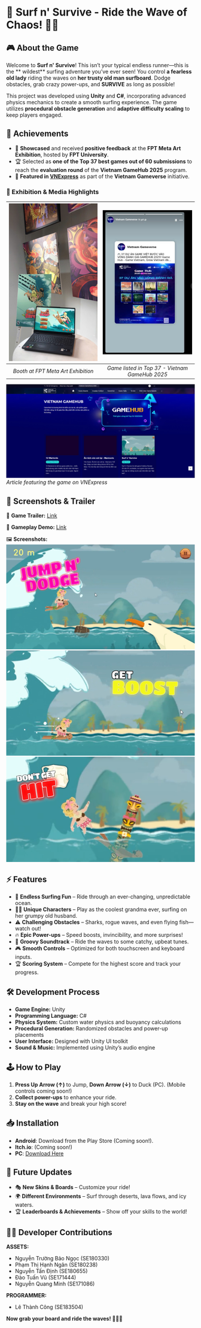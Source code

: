 # 🌊 Surf n' Survive - Ride the Wave of Chaos! 🏄‍♀️

## 🎮 About the Game
Welcome to **Surf n' Survive**! This isn’t your typical endless runner—this is the **
wildest** surfing adventure you’ve ever seen! You control **a fearless old lady** riding the waves on **her trusty old man surfboard**. Dodge obstacles, grab crazy power-ups, and **SURVIVE** as long as possible!

This project was developed using **Unity** and **C#**, incorporating advanced physics mechanics to create a smooth surfing experience. The game utilizes **procedural obstacle generation** and **adaptive difficulty scaling** to keep players engaged.

## 🏅 Achievements

* 🌟 **Showcased** and received **positive feedback** at the **FPT Meta Art Exhibition**, hosted by **FPT University**.
* 🏆 Selected as **one of the Top 37 best games out of 60 submissions** to reach the **evaluation round** of the **Vietnam GameHub 2025** program.
* 📰 **Featured in [VNExpress](https://vnexpress.net/cong-nghe/vgv-2025)** as part of the **Vietnam Gameverse** initiative.

### 📸 Exhibition & Media Highlights

| <img src="Medias/z6598322463540_f541e9d6e15d02465ceab5811141ab35.jpg" width="500"/> | <img src="Medias/z6598329461372_72889a25555f28dea21cb1ca1a7a75af.jpg" width="500"/> |
|:--:|:--:|
| *Booth at FPT Meta Art Exhibition* | *Game listed in Top 37 - Vietnam GameHub 2025* |

![VNExpress Feature Screenshot](Medias/z6595454227820_48a00a220b0e642f1da927431e9fe2ae.jpg)  
*Article featuring the game on VNExpress*

## 📸 Screenshots & Trailer
🎥 **Game Trailer:** 
[Link](https://drive.google.com/file/d/19hRdnnfogIc44ItN42sCHqAOupR8_WEk/view?usp=sharing)

🎥 **Gameplay Demo:** 
[Link](https://drive.google.com/file/d/1r3RSNfwHGyxwAN0P-0oXk1ovj8ZIV2xV/view?usp=sharing)

🖼️ **Screenshots:**  
![Screenshot 1](https://github.com/LeThanhCong1506/Surf-n-Survive/blob/develop/Medias/Screenshot%202025-03-27%20154302.png)  
![Screenshot 2](https://github.com/LeThanhCong1506/Surf-n-Survive/blob/develop/Medias/Screenshot%202025-03-27%20154341.png)  
![Screenshot 3](https://github.com/LeThanhCong1506/Surf-n-Survive/blob/develop/Medias/Screenshot%202025-03-27%20154407.png)

## ⚡ Features
- 🌊 **Endless Surfing Fun** – Ride through an ever-changing, unpredictable ocean.
- 🏄‍♂️ **Unique Characters** – Play as the coolest grandma ever, surfing on her grumpy old husband.
- ⚠️ **Challenging Obstacles** – Sharks, rogue waves, and even flying fish—watch out!
- 🔥 **Epic Power-ups** – Speed boosts, invincibility, and more surprises!
- 🎵 **Groovy Soundtrack** – Ride the waves to some catchy, upbeat tunes.
- 🎮 **Smooth Controls** – Optimized for both touchscreen and keyboard inputs.
- 🏆 **Scoring System** – Compete for the highest score and track your progress.

## 🛠️ Development Process
- **Game Engine:** Unity
- **Programming Language:** C#
- **Physics System:** Custom water physics and buoyancy calculations
- **Procedural Generation:** Randomized obstacles and power-up placements
- **User Interface:** Designed with Unity UI toolkit
- **Sound & Music:** Implemented using Unity’s audio engine

## 🕹️ How to Play
1. **Press Up Arrow (↑)** to Jump, **Down Arrow (↓)** to Duck (PC).
(Mobile controls coming soon!)
2. **Collect power-ups** to enhance your ride.
3. **Stay on the wave** and break your high score!

## 📥 Installation
- **Android**: Download from the Play Store (Coming soon!).
- **Itch.io**: (Coming soon!)
- **PC**: [Download Here](https://drive.google.com/file/d/1Nw-7rBAQGKx_Oe-yiguqa-3u3w47hxQP/view?usp=sharing)

## 🚀 Future Updates
- 🎭 **New Skins & Boards** – Customize your ride!
- 🌍 **Different Environments** – Surf through deserts, lava flows, and icy waters.
- 🏆 **Leaderboards & Achievements** – Show off your skills to the world!

## 👨‍💻 Developer Contributions
**ASSETS:**
- Nguyễn Trường Bảo Ngọc (SE180330)
- Phạm Thị Hạnh Ngân (SE180238)
- Nguyễn Tấn Định (SE180655)
- Đào Tuấn Vũ (SE171444)
- Nguyễn Quang Minh (SE171086)

**PROGRAMMER:**
- Lê Thành Công (SE183504)

**Now grab your board and ride the waves! 🌊🏄‍♀️**

